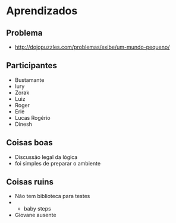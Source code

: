 # Aprendizados

## Problema
* http://dojopuzzles.com/problemas/exibe/um-mundo-pequeno/

## Participantes

* Bustamante
* Iury
* Zorak
* Luiz
* Roger
* Erle 
* Lucas Rogério
* Dinesh

## Coisas boas

* Discussão legal da lógica
* foi simples de preparar o ambiente

## Coisas ruins

* Não tem biblioteca para testes
* + baby steps
* Giovane ausente
